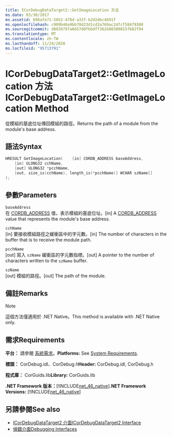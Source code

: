 ```yaml
---
title: ICorDebugDataTarget2::GetImageLocation 方法
ms.date: 03/30/2017
ms.assetid: 696afe71-5852-478d-a33f-b2d2dbc4b91f
ms.openlocfilehash: c909b46a9bb70d23d1cd3a769ac24fcf58479308
ms.sourcegitcommit: d8020797a6657d0fbbdff362b80300815f682f94
ms.translationtype: MT
ms.contentlocale: zh-TW
ms.lasthandoff: 11/24/2020
ms.locfileid: "95713791"
---
```

# <a name="icordebugdatatarget2getimagelocation-method"></a><span data-ttu-id="7b745-102">ICorDebugDataTarget2::GetImageLocation 方法</span><span class="sxs-lookup"><span data-stu-id="7b745-102">ICorDebugDataTarget2::GetImageLocation Method</span></span>

<span data-ttu-id="7b745-103">從模組的基底位址傳回模組的路徑。</span><span class="sxs-lookup"><span data-stu-id="7b745-103">Returns the path of a module from the module's base address.</span></span>  
  
## <a name="syntax"></a><span data-ttu-id="7b745-104">語法</span><span class="sxs-lookup"><span data-stu-id="7b745-104">Syntax</span></span>  
  
```cpp  
HRESULT GetImageLocation(    [in] CORDB_ADDRESS baseAddress,  
    [in] ULONG32 cchName,  
    [out] ULONG32 *pcchName,  
    [out, size_is(cchName), length_is(*pcchName)] WCHAR szName[]  
);  
```  
  
## <a name="parameters"></a><span data-ttu-id="7b745-105">參數</span><span class="sxs-lookup"><span data-stu-id="7b745-105">Parameters</span></span>  

 `baseAddress`  
 <span data-ttu-id="7b745-106">在 [CORDB_ADDRESS](../common-data-types-unmanaged-api-reference.md) 值，表示模組的基底位址。</span><span class="sxs-lookup"><span data-stu-id="7b745-106">[in] A [CORDB_ADDRESS](../common-data-types-unmanaged-api-reference.md) value that represents the module's base address.</span></span>  
  
 `cchName`  
 <span data-ttu-id="7b745-107">[in] 要接收模組路徑之緩衝區中的字元數。</span><span class="sxs-lookup"><span data-stu-id="7b745-107">[in] The number of characters in the buffer that is to receive the module path.</span></span>  
  
 `pcchName`  
 <span data-ttu-id="7b745-108">[out] 寫入 `szName` 緩衝區的字元數指標。</span><span class="sxs-lookup"><span data-stu-id="7b745-108">[out] A pointer to the number of characters written to the `szName` buffer.</span></span>  
  
 `szName`  
 <span data-ttu-id="7b745-109">[out] 模組的路徑。</span><span class="sxs-lookup"><span data-stu-id="7b745-109">[out] The path of the module.</span></span>  
  
## <a name="remarks"></a><span data-ttu-id="7b745-110">備註</span><span class="sxs-lookup"><span data-stu-id="7b745-110">Remarks</span></span>  
  
> [!NOTE]
> <span data-ttu-id="7b745-111">這個方法僅適用於 .NET Native。</span><span class="sxs-lookup"><span data-stu-id="7b745-111">This method is available with .NET Native only.</span></span>  
  
## <a name="requirements"></a><span data-ttu-id="7b745-112">需求</span><span class="sxs-lookup"><span data-stu-id="7b745-112">Requirements</span></span>  

 <span data-ttu-id="7b745-113">**平台：** 請參閱 [系統需求](../../get-started/system-requirements.md)。</span><span class="sxs-lookup"><span data-stu-id="7b745-113">**Platforms:** See [System Requirements](../../get-started/system-requirements.md).</span></span>  
  
 <span data-ttu-id="7b745-114">**標頭：** CorDebug.idl、CorDebug.h</span><span class="sxs-lookup"><span data-stu-id="7b745-114">**Header:** CorDebug.idl, CorDebug.h</span></span>  
  
 <span data-ttu-id="7b745-115">**程式庫：** CorGuids.lib</span><span class="sxs-lookup"><span data-stu-id="7b745-115">**Library:** CorGuids.lib</span></span>  
  
 <span data-ttu-id="7b745-116">**.NET Framework 版本：**[!INCLUDE[net_46_native](../../../../includes/net-46-native-md.md)]</span><span class="sxs-lookup"><span data-stu-id="7b745-116">**.NET Framework Versions:** [!INCLUDE[net_46_native](../../../../includes/net-46-native-md.md)]</span></span>  
  
## <a name="see-also"></a><span data-ttu-id="7b745-117">另請參閱</span><span class="sxs-lookup"><span data-stu-id="7b745-117">See also</span></span>

- [<span data-ttu-id="7b745-118">ICorDebugDataTarget2 介面</span><span class="sxs-lookup"><span data-stu-id="7b745-118">ICorDebugDataTarget2 Interface</span></span>](icordebugdatatarget2-interface.md)
- [<span data-ttu-id="7b745-119">偵錯介面</span><span class="sxs-lookup"><span data-stu-id="7b745-119">Debugging Interfaces</span></span>](debugging-interfaces.md)
